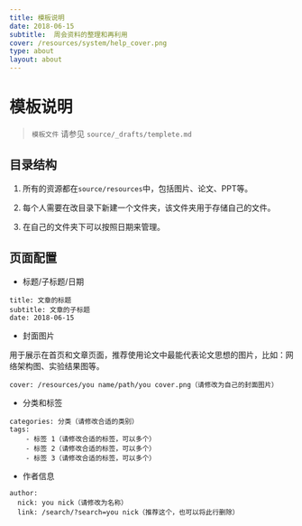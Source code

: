 ```yaml
---
title: 模板说明
date: 2018-06-15
subtitle:  周会资料的整理和再利用
cover: /resources/system/help_cover.png
type: about
layout: about
---
```


# 模板说明

> `模板文件` 请参见 `source/_drafts/templete.md`


## 目录结构

1. 所有的资源都在`source/resources`中，包括图片、论文、PPT等。

2. 每个人需要在改目录下新建一个文件夹，该文件夹用于存储自己的文件。

3. 在自己的文件夹下可以按照日期来管理。


## 页面配置

* 标题/子标题/日期

```
title: 文章的标题
subtitle: 文章的子标题
date: 2018-06-15
```

* 封面图片

用于展示在首页和文章页面，推荐使用论文中最能代表论文思想的图片，比如：网络架构图、实验结果图等。

```
cover: /resources/you name/path/you cover.png（请修改为自己的封面图片）
```

* 分类和标签

```
categories: 分类（请修改合适的类别）
tags:
    - 标签 1（请修改合适的标签，可以多个）
    - 标签 2（请修改合适的标签，可以多个）
    - 标签 3（请修改合适的标签，可以多个）
```

* 作者信息

```
author: 
  nick: you nick（请修改为名称）
  link: /search/?search=you nick（推荐这个，也可以将此行删除）
```


